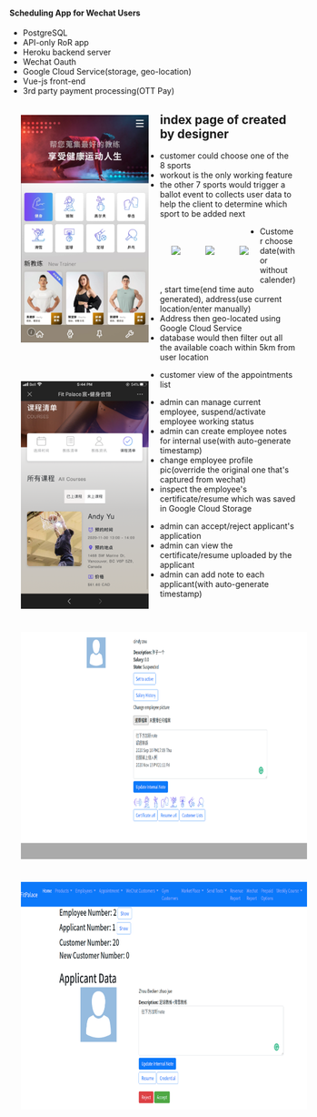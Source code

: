 #### Scheduling App for Wechat Users

* PostgreSQL
* API-only RoR app
* Heroku backend server
* Wechat Oauth
* Google Cloud Service(storage, geo-location)
* Vue-js front-end
* 3rd party payment processing(OTT Pay)

<img src="./pic/designer_homepage.png" style="float: left; margin: 20px; height:400px;" />

## index page of created by designer

* customer could choose one of the 8 sports
* workout is the only working feature
* the other 7 sports would trigger a ballot event to collects user data to help the client to determine which sport to be added next

<p style="float:left">
  <img src="./pic/customer_schedule_entry.png" style="margin: 20px; height:400px;" />
  <img src="./pic/customer_date_entry.png" style="margin: 20px; height:400px;" />
  <img src="./pic/customer_time_entry.png" style="margin: 20px; height:400px;" />
</p>

* Customer choose date(with or without calender), start time(end time auto generated), address(use current location/enter manually)
* Address then geo-located using Google Cloud Service
* database would then filter out all the available coach within 5km from user location

<img src="./pic/customer_appointment_list.png" style="float: left; margin: 20px; height:400px;" />

* customer view of the appointments list

<img src="./pic/admin_employee_interface.png" style="float: left; margin: 20px; height:400px;" />

* admin can manage current employee, suspend/activate employee working status
* admin can create employee notes for internal use(with auto-generate timestamp)
* change employee profile pic(override the original one that's captured from wechat)
* inspect the employee's certificate/resume which was saved in Google Cloud Storage

<img src="./pic/admin_applicant_interface.png" style="float: left; margin: 20px; height:400px;" />

* admin can accept/reject applicant's application
* admin can view the certificate/resume uploaded by the applicant
* admin can add note to each applicant(with auto-generate timestamp)